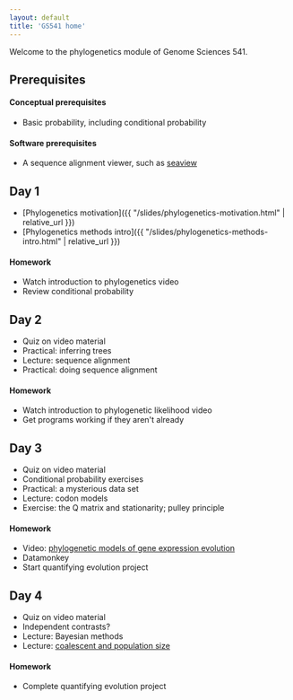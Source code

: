 ```yaml
---
layout: default
title: 'GS541 home'
---
```


Welcome to the phylogenetics module of Genome Sciences 541.

## Prerequisites

#### Conceptual prerequisites

* Basic probability, including conditional probability

#### Software prerequisites

* A sequence alignment viewer, such as [seaview](http://doua.prabi.fr/software/seaview)

<!--
https://molevol.mbl.edu/index.php/Paul_Lewis
http://hydrodictyon.eeb.uconn.edu/people/plewis/downloads/wh2017/Likelihood_Lewis_22July2017.pdf
-->


## Day 1

* [Phylogenetics motivation]({{ "/slides/phylogenetics-motivation.html" | relative_url }})
* [Phylogenetics methods intro]({{ "/slides/phylogenetics-methods-intro.html" | relative_url }})

#### Homework

* Watch introduction to phylogenetics video
* Review conditional probability


## Day 2

* Quiz on video material
* Practical: inferring trees
* Lecture: sequence alignment
* Practical: doing sequence alignment

#### Homework

* Watch introduction to phylogenetic likelihood video
* Get programs working if they aren't already


## Day 3

* Quiz on video material
* Conditional probability exercises
* Practical: a mysterious data set
* Lecture: codon models
* Exercise: the Q matrix and stationarity; pulley principle

#### Homework

* Video: [phylogenetic models of gene expression evolution](https://www.youtube.com/watch?v=3lxqv_iJeLY)
* Datamonkey
* Start quantifying evolution project


## Day 4

* Quiz on video material
* Independent contrasts?
* Lecture: Bayesian methods
* Lecture: [coalescent and population size](http://bedford.io/projects/mitii/coalescent-and-selection/coalescent.html#/)

#### Homework

* Complete quantifying evolution project
